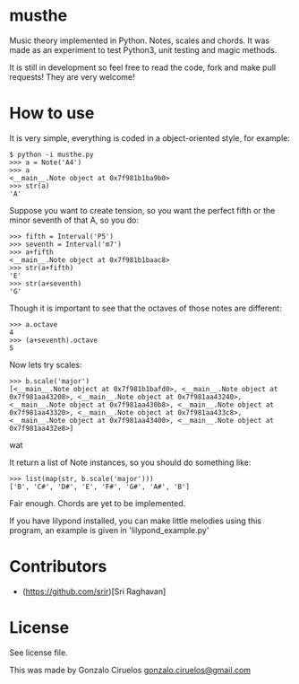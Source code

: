 musthe
======

Music theory implemented in Python. Notes, scales and chords. It was made as an experiment to test Python3, unit testing and magic methods.

It is still in development so feel free to read the code, fork and make pull requests! They are very welcome!


How to use
==========

It is very simple, everything is coded in a object-oriented style, for example:

    $ python -i musthe.py
    >>> a = Note('A4')
    >>> a
    <__main__.Note object at 0x7f981b1ba9b0>
    >>> str(a)
    'A'


Suppose you want to create tension, so you want the perfect fifth or the minor seventh of that A, so you do:

    >>> fifth = Interval('P5')
    >>> seventh = Interval('m7')
    >>> a+fifth
    <__main__.Note object at 0x7f981b1baac8>
    >>> str(a+fifth)
    'E'
    >>> str(a+seventh)
    'G'

Though it is important to see that the octaves of those notes are different:

    >>> a.octave
    4
    >>> (a+seventh).octave
    5

Now lets try scales:

    >>> b.scale('major')
    [<__main__.Note object at 0x7f981b1bafd0>, <__main__.Note object at 0x7f981aa43208>, <__main__.Note object at 0x7f981aa43240>, <__main__.Note object at 0x7f981aa430b8>, <__main__.Note object at 0x7f981aa43320>, <__main__.Note object at 0x7f981aa433c8>, <__main__.Note object at 0x7f981aa43400>, <__main__.Note object at 0x7f981aa432e8>]

wat

It return a list of Note instances, so you should do something like:

    >>> list(map(str, b.scale('major')))
    ['B', 'C#', 'D#', 'E', 'F#', 'G#', 'A#', 'B']
    
Fair enough. Chords are yet to be implemented.


If you have lilypond installed, you can make little melodies using this program, an example is given in 'lilypond_example.py'


Contributors
============

* (https://github.com/srir)[Sri Raghavan]


License
=======

See license file.

This was made by Gonzalo Ciruelos <gonzalo.ciruelos@gmail.com>


